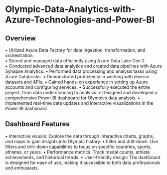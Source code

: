 # Olympic-Data-Analytics-with-Azure-Technologies-and-Power-BI

## Overview

• Utilized Azure Data Factory for data ingestion, transformation, and orchestration. <br>
• Stored and managed data efficiently using Azure Data Lake Gen 2. <br>
• Conducted advanced data analytics and created data pipelines with Azure Synapse Analytics.
• Performed data processing and analysis tasks using Azure Databricks.
• Demonstrated proficiency in working with diverse datasets and APIs.
• Gained hands-on experience in setting up Azure accounts and configuring services.
• Successfully executed the entire project, from data understanding to analysis.
• Designed and developed a comprehensive Power BI dashboard for Olympics data analysis.
• Implemented real-time data updates and interactive visualizations in the Power BI dashboard.


## Dashboard Features

• Interactive visuals: Explore the data through interactive charts, graphs, and maps to gain insights into Olympic history.
• Filter and drill-down: Use filters and drill-down capabilities to focus on specific countries, sports, athletes, or years.
• Performance metrics: Track medal counts, athlete achievements, and historical trends.
• User-friendly design: The dashboard is designed for ease of use, making it accessible to both data professionals and enthusiasts.
